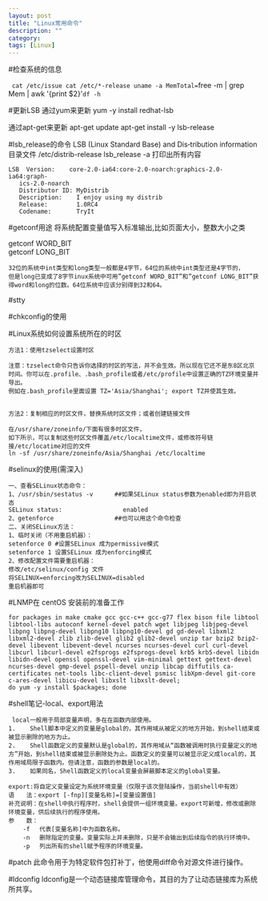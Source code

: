 ```yaml
---
layout: post
title: "Linux常用命令"
description: ""
category: 
tags: [Linux]
---
```


#检查系统的信息

`
    cat /etc/issue
    cat /etc/*-release
    uname -a
    MemTotal=`free -m | grep Mem | awk '{print  $2}'`
    df -h
`

#更新LSB
通过yum来更新
 yum -y install redhat-lsb

通过apt-get来更新
 apt-get update
 apt-get install -y lsb-release

#lsb_release的命令
LSB (Linux Standard Base) and Dis‐tribution information
目录文件  /etc/distrib-release
lsb_release -a  打印出所有内容

    LSB  Version:    core-2.0-ia64:core-2.0-noarch:graphics-2.0-ia64:graph‐
       ics-2.0-noarch
       Distributor ID: MyDistrib
       Description:    I enjoy using my distrib
       Release:        1.0RC4
       Codename:       TryIt


#getconf用途
将系统配置变量值写入标准输出,比如页面大小，整数大小之类

getconf WORD_BIT  
getconf LONG_BIT

    32位的系统中int类型和long类型一般都是4字节，64位的系统中int类型还是4字节的，
    但是long已变成了8字节inux系统中可用”getconf WORD_BIT”和”getconf LONG_BIT”获得word和long的位数。64位系统中应该分别得到32和64。


#stty




#chkconfig的使用



#Linux系统如何设置系统所在的时区

    方法1：使用tzselect设置时区

    注意：tzselect命令只告诉你选择的时区的写法，并不会生效。所以现在它还不是东8区北京时间。你可以在.profile、.bash_profile或者/etc/profile中设置正确的TZ环境变量并导出。
    例如在.bash_profile里面设置 TZ='Asia/Shanghai'; export TZ并使其生效。


    方法2：复制相应的时区文件，替换系统时区文件；或者创建链接文件

    在/usr/share/zoneinfo/下面有很多时区文件，
    如下所示，可以复制这些时区文件覆盖/etc/localtime文件，或修改符号链接/etc/locatime对应的文件
    ln -sf /usr/share/zoneinfo/Asia/Shanghai /etc/localtime
    

#selinux的使用(需深入)

    一、查看SELinux状态命令：
    1、/usr/sbin/sestatus -v      ##如果SELinux status参数为enabled即为开启状态
    SELinux status:                 enabled
    2、getenforce                 ##也可以用这个命令检查
    二、关闭SELinux方法：
    1、临时关闭（不用重启机器）：
    setenforce 0 #设置SELinux 成为permissive模式
    setenforce 1 设置SELinux 成为enforcing模式
    2、修改配置文件需要重启机器：
    修改/etc/selinux/config 文件
    将SELINUX=enforcing改为SELINUX=disabled
    重启机器即可


#LNMP在 centOS 安装前的准备工作

    for packages in make cmake gcc gcc-c++ gcc-g77 flex bison file libtool libtool-libs autoconf kernel-devel patch wget libjpeg libjpeg-devel libpng libpng-devel libpng10 libpng10-devel gd gd-devel libxml2 libxml2-devel zlib zlib-devel glib2 glib2-devel unzip tar bzip2 bzip2-devel libevent libevent-devel ncurses ncurses-devel curl curl-devel libcurl libcurl-devel e2fsprogs e2fsprogs-devel krb5 krb5-devel libidn libidn-devel openssl openssl-devel vim-minimal gettext gettext-devel ncurses-devel gmp-devel pspell-devel unzip libcap diffutils ca-certificates net-tools libc-client-devel psmisc libXpm-devel git-core c-ares-devel libicu-devel libxslt libxslt-devel;
    do yum -y install $packages; done


#shell笔记-local、export用法 

     local一般用于局部变量声明，多在在函数内部使用。
    1.    Shell脚本中定义的变量是global的，其作用域从被定义的地方开始，到shell结束或被显示删除的地方为止。
    2.    Shell函数定义的变量默认是global的，其作用域从“函数被调用时执行变量定义的地方”开始，到shell结束或被显示删除处为止。函数定义的变量可以被显示定义成local的，其作用域局限于函数内。但请注意，函数的参数是local的。
    3.    如果同名，Shell函数定义的local变量会屏蔽脚本定义的global变量。

    export:将自定义变量设定为系统环境变量（仅限于该次登陆操作，当前shell中有效）
    语　　法：export [-fnp][变量名称]=[变量设置值]
    补充说明：在shell中执行程序时，shell会提供一组环境变量。export可新增，修改或删除环境变量，供后续执行的程序使用。
    参　　数：
        -f 　代表[变量名称]中为函数名称。
        -n 　删除指定的变量。变量实际上并未删除，只是不会输出到后续指令的执行环境中。
        -p 　列出所有的shell赋予程序的环境变量。

#patch
此命令用于为特定软件包打补丁，他使用diff命令对源文件进行操作。  



#ldconfig
ldconfig是一个动态链接库管理命令，其目的为了让动态链接库为系统所共享。

